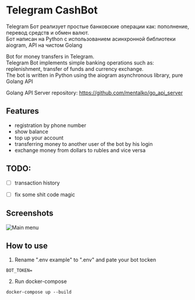 # Telegram CashBot 

Telegram Бот реализует простые банковские операции как: пополнение, перевод средств и обмен валют.\
Бот написан на Python с использованием асинхронной библиотеки aiogram, API на чистом Golang


Bot for money transfers in Telegram.\
Telegram Bot implements simple banking operations such as: replenishment, transfer of funds and currency exchange.\
The bot is written in Python using the aiogram asynchronous library, pure Golang API

<!-- The public instance of this bot is running as [@my_aiogramBOT](https://t.me/my_aiogramBOT). -->

Golang API Server repository: https://github.com/mentalko/go_api_server


## Features
* registration by phone number
* show balance
* top up your account
* transferring money to another user of the bot by his login
* exchange money from dollars to rubles and vice versa

## TODO:
- [ ] transaction history
- [ ] fix some shit code magic


## Screenshots
![Main menu](https://)

## How to use
1. Rename ".env example" to ".env" and pate your bot tocken
```
BOT_TOKEN=
```
2. Run docker-compose
```
docker-compose up --build 
```